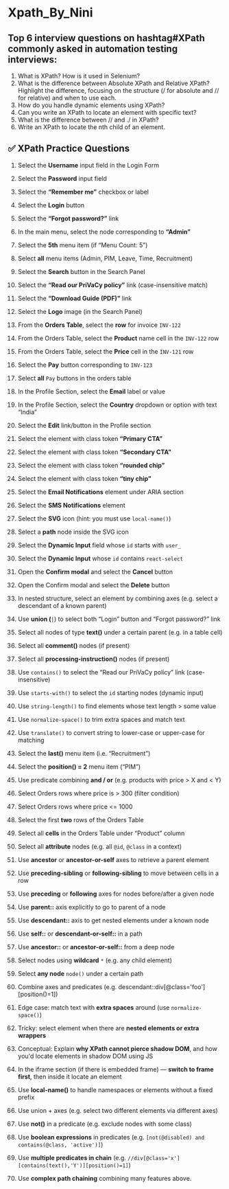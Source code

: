 # Xpath_By_Nini
## Top 6 interview questions on hashtag#XPath commonly asked in automation testing interviews:
1. What is XPath? How is it used in Selenium?
2. What is the difference between Absolute XPath and Relative XPath?
Highlight the difference, focusing on the structure (/ for absolute and // for relative) and when to use each.
3. How do you handle dynamic elements using XPath?
4. Can you write an XPath to locate an element with specific text?
5. What is the difference between // and ./ in XPath?
6. Write an XPath to locate the nth child of an element.

## ✅ XPath Practice Questions

1. Select the **Username** input field in the Login Form
    
2. Select the **Password** input field
    
3. Select the **“Remember me”** checkbox or label
    
4. Select the **Login** button
    
5. Select the **“Forgot password?”** link
    
6. In the main menu, select the node corresponding to **“Admin”**
    
7. Select the **5th** menu item (if “Menu Count: 5”)
    
8. Select **all** menu items (Admin, PIM, Leave, Time, Recruitment)
    
9. Select the **Search** button in the Search Panel
    
10. Select the **“Read our PriVaCy policy”** link (case-insensitive match)
    
11. Select the **“Download Guide (PDF)”** link
    
12. Select the **Logo** image (in the Search Panel)
    
13. From the **Orders Table**, select the **row** for invoice `INV-122`
    
14. From the Orders Table, select the **Product** name cell in the `INV-122` row
    
15. From the Orders Table, select the **Price** cell in the `INV-121` row
    
16. Select the **Pay** button corresponding to `INV-123`
    
17. Select **all** `Pay` buttons in the orders table
    
18. In the Profile Section, select the **Email** label or value
    
19. In the Profile Section, select the **Country** dropdown or option with text “India”
    
20. Select the **Edit** link/button in the Profile section
    
21. Select the element with class token **“Primary CTA”**
    
22. Select the element with class token **“Secondary CTA”**
    
23. Select the element with class token **“rounded chip”**
    
24. Select the element with class token **“tiny chip”**
    
25. Select the **Email Notifications** element under ARIA section
    
26. Select the **SMS Notifications** element
    
27. Select the **SVG** icon (hint: you must use `local-name()`)
    
28. Select a **path** node inside the SVG icon
    
29. Select the **Dynamic Input** field whose `id` starts with `user_`
    
30. Select the **Dynamic Input** whose `id` contains `react-select`
    
31. Open the **Confirm modal** and select the **Cancel** button
    
32. Open the Confirm modal and select the **Delete** button
    
33. In nested structure, select an element by combining axes (e.g. select a descendant of a known parent)
    
34. Use **union (**`|`) to select both “Login” button and “Forgot password?” link
    
35. Select all nodes of type **text()** under a certain parent (e.g. in a table cell)
    
36. Select all **comment()** nodes (if present)
    
37. Select all **processing-instruction()** nodes (if present)
    
38. Use `contains()` to select the “Read our PriVaCy policy” link (case-insensitive)
    
39. Use `starts-with()` to select the `id` starting nodes (dynamic input)
    
40. Use `string-length()` to find elements whose text length &gt; some value
    
41. Use `normalize-space()` to trim extra spaces and match text
    
42. Use `translate()` to convert string to lower-case or upper-case for matching
    
43. Select the **last()** menu item (i.e. “Recruitment”)
    
44. Select the **position() = 2** menu item (“PIM”)
    
45. Use predicate combining **and / or** (e.g. products with price &gt; X and &lt; Y)
    
46. Select Orders rows where price is &gt; 300 (filter condition)
    
47. Select Orders rows where price &lt;= 1000
    
48. Select the first **two** rows of the Orders Table
    
49. Select all **cells** in the Orders Table under “Product” column
    
50. Select all **attribute** nodes (e.g. all `@id`, `@class` in a context)
    
51. Use **ancestor** or **ancestor-or-self** axes to retrieve a parent element
    
52. Use **preceding-sibling** or **following-sibling** to move between cells in a row
    
53. Use **preceding** or **following** axes for nodes before/after a given node
    
54. Use **parent::** axis explicitly to go to parent of a node
    
55. Use **descendant::** axis to get nested elements under a known node
    
56. Use **self::** or **descendant-or-self::** in a path
    
57. Use **ancestor::** or **ancestor-or-self::** from a deep node
    
58. Select nodes using **wildcard** `*` (e.g. any child element)
    
59. Select **any node** `node()` under a certain path
    
60. Combine axes and predicates (e.g. descendant::div\[@class='foo'\]\[position()=1\])
    
61. Edge case: match text with **extra spaces** around (use `normalize-space()`)
    
62. Tricky: select element when there are **nested elements or extra wrappers**
    
63. Conceptual: Explain **why XPath cannot pierce shadow DOM**, and how you'd locate elements in shadow DOM using JS
    
64. In the iframe section (if there is embedded frame) — **switch to frame first**, then inside it locate an element
    
65. Use **local-name()** to handle namespaces or elements without a fixed prefix
    
66. Use union + axes (e.g. select two different elements via different axes)
    
67. Use **not()** in a predicate (e.g. exclude nodes with some class)
    
68. Use **boolean expressions** in predicates (e.g. `[not(@disabled) and contains(@class, 'active')]`)
    
69. Use **multiple predicates in chain** (e.g. `//div[@class='x'][contains(text(),'Y')][position()=1]`)
    
70. Use **complex path chaining** combining many features above.
